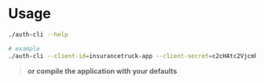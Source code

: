 # Usage
```sh
./auth-cli --help
```
```sh
# example
./auth-cli --client-id=insurancetruck-app --client-secret=c2cHAtc2VjcmhhbXBsHAtc2VjcmV0ZXBsHAtZS1hhbXBsHAtc2cHAtc2VjcmV0 --issuer=https://dex.dimag.xyz --kubecluster=https://api.insurancetruck.dimag.xyz
```
> **or compile the application with your defaults**